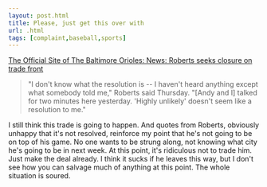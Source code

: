 ```yaml
---
layout: post.html
title: Please, just get this over with
url: .html
tags: [complaint,baseball,sports]
---
```

[The Official Site of The Baltimore Orioles: News: Roberts seeks closure on trade front](http://mlb.mlb.com/news/article.jsp?ymd=20080327&content_id=2461196&vkey=spt2008news&fext=.jsp&c_id=bal)

> "I don't know what the resolution is -- I haven't heard anything except what somebody told me," Roberts said Thursday. "[Andy and I] talked for two minutes here yesterday. 'Highly unlikely' doesn't seem like a resolution to me."

I still think this trade is going to happen. And quotes from Roberts, obviously unhappy that it's not resolved, reinforce my point that he's not going to be on top of his game. No one wants to be strung along, not knowing what city he's going to be in next week. At this point, it's ridiculous not to trade him. Just make the deal already. I think it sucks if he leaves this way, but I don't see how you can salvage much of anything at this point. The whole situation is soured. 
